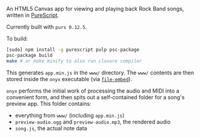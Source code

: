 An HTML5 Canvas app for viewing and playing back Rock Band songs,
written in [PureScript](http://www.purescript.org/).

Currently built with `purs 0.12.5`.

To build:

```bash
[sudo] npm install -g purescript pulp psc-package
psc-package build
make # or make minify to also run closure compiler
```

This generates `app.min.js` in the `www/` directory.
The `www/` contents are then stored inside the `onyx` executable
(via [`file-embed`](https://hackage.haskell.org/package/file-embed)).

`onyx` performs the initial work of processing the audio and MIDI into a convenient form,
and then spits out a self-contained folder for a song's preview app.
This folder contains:

* everything from `www/` (including `app.min.js`)
* `preview-audio.ogg` and `preview-audio.mp3`, the rendered audio
* `song.js`, the actual note data
